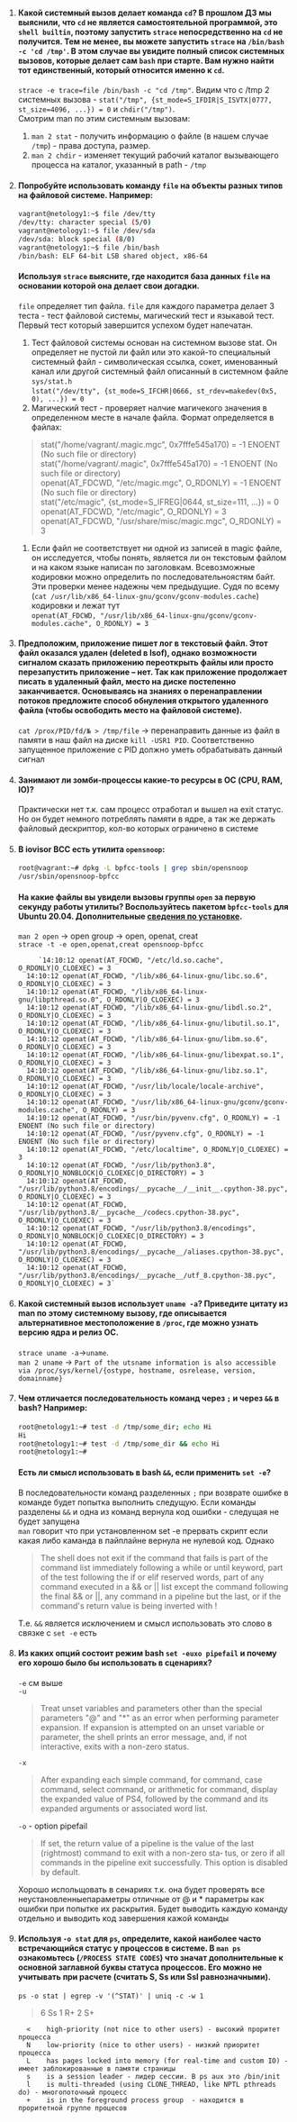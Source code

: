 1. #### Какой системный вызов делает команда `cd`? В прошлом ДЗ мы выяснили, что `cd` не является самостоятельной  программой, это `shell builtin`, поэтому запустить `strace` непосредственно на `cd` не получится. Тем не менее, вы можете запустить `strace` на `/bin/bash -c 'cd /tmp'`. В этом случае вы увидите полный список системных вызовов, которые делает сам `bash` при старте. Вам нужно найти тот единственный, который относится именно к `cd`.
    `strace -e trace=file /bin/bash -c "cd /tmp"`. Видим что c /tmp 2 системных вызова - `stat("/tmp", {st_mode=S_IFDIR|S_ISVTX|0777, st_size=4096, ...}) = 0` и `chdir("/tmp")`.  
   Смотрим man по
   этим системным вызовам:  
   1. `man 2 stat` - получить информацию о файле (в нашем случае `/tmp`) - права доступа, размер.  
   1. `man 2 chdir` - изменяет текущий рабочий каталог вызывающего процесса на каталог, указанный в path - `/tmp` 
1. #### Попробуйте использовать команду `file` на объекты разных типов на файловой системе. Например:
    ```bash
    vagrant@netology1:~$ file /dev/tty
    /dev/tty: character special (5/0)
    vagrant@netology1:~$ file /dev/sda
    /dev/sda: block special (8/0)
    vagrant@netology1:~$ file /bin/bash
    /bin/bash: ELF 64-bit LSB shared object, x86-64
    ```
    #### Используя `strace` выясните, где находится база данных `file` на основании которой она делает свои догадки.  
   `file` определяет тип файла. `file` для каждого параметра делает 3 теста - тест файловой системы, магический тест и языкавой тест.
   Первый тест который завершится успехом будет напечатан.
   1. Тест файловой системы основан на системном вызове stat. Он определяет не пустой ли файл или это какой-то специальный системный файл - символическая ссылка, 
   сокет, именованный канал или другой системный файл описанный в системном файле `sys/stat.h`  
      `lstat("/dev/tty", {st_mode=S_IFCHR|0666, st_rdev=makedev(0x5, 0), ...}) = 0`
   1. Магический тест - проверяет налчие магичекого значения в определенном месте в начале файла. Формат определяется в файлах:  
   >stat("/home/vagrant/.magic.mgc", 0x7fffe545a170) = -1 ENOENT (No such file or directory)  
   stat("/home/vagrant/.magic", 0x7fffe545a170) = -1 ENOENT (No such file or directory)  
   openat(AT_FDCWD, "/etc/magic.mgc", O_RDONLY) = -1 ENOENT (No such file or directory)  
   stat("/etc/magic", {st_mode=S_IFREG|0644, st_size=111, ...}) = 0  
   openat(AT_FDCWD, "/etc/magic", O_RDONLY) = 3
   openat(AT_FDCWD, "/usr/share/misc/magic.mgc", O_RDONLY) = 3  
   
   1. Если файл не соответствует ни одной из записей в magic файле, он исследуется, чтобы понять, является ли он текстовым 
      файлом и на каком языке написан по заголовкам. Всевозможные кодировки можно определить по последовательноястям байт.
      Эти проверки менее надежны чем предыдущие. Судя по всему (`cat /usr/lib/x86_64-linux-gnu/gconv/gconv-modules.cache`)
      кодировки и лежат тут  
      `openat(AT_FDCWD, "/usr/lib/x86_64-linux-gnu/gconv/gconv-modules.cache", O_RDONLY) = 3
`
1. #### Предположим, приложение пишет лог в текстовый файл. Этот файл оказался удален (deleted в lsof), однако возможности сигналом сказать приложению переоткрыть файлы или просто перезапустить приложение – нет. Так как приложение продолжает писать в удаленный файл, место на диске постепенно заканчивается. Основываясь на знаниях о перенаправлении потоков предложите способ обнуления открытого удаленного файла (чтобы освободить место на файловой системе).  
   `cat /prox/PID/fd/№ > /tmp/file` -> перенаправить данные из файл в памяти в наш файл на диске
   `kill -USR1 PID`. Соответственно запущенное приложение с PID должно уметь обрабатывать данный сигнал 
1. #### Занимают ли зомби-процессы какие-то ресурсы в ОС (CPU, RAM, IO)?
   Практически нет т.к. сам процесс отработал и вышел на exit статус. Но он будет немного потреблять памяти в ядре, а так же держать файловый дескриптор, кол-во которых ограничено в системе  
1. #### В iovisor BCC есть утилита `opensnoop`:
    ```bash
    root@vagrant:~# dpkg -L bpfcc-tools | grep sbin/opensnoop
    /usr/sbin/opensnoop-bpfcc
    ```
    #### На какие файлы вы увидели вызовы группы `open` за первую секунду работы утилиты? Воспользуйтесь пакетом `bpfcc-tools` для Ubuntu 20.04. Дополнительные [сведения по установке](https://github.com/iovisor/bcc/blob/master/INSTALL.md).  
   `man 2 open` -> open group -> open, openat, creat  
   `strace -t -e open,openat,creat opensnoop-bpfcc`  
   
            `14:10:12 openat(AT_FDCWD, "/etc/ld.so.cache", O_RDONLY|O_CLOEXEC) = 3
         14:10:12 openat(AT_FDCWD, "/lib/x86_64-linux-gnu/libc.so.6", O_RDONLY|O_CLOEXEC) = 3
         14:10:12 openat(AT_FDCWD, "/lib/x86_64-linux-gnu/libpthread.so.0", O_RDONLY|O_CLOEXEC) = 3
         14:10:12 openat(AT_FDCWD, "/lib/x86_64-linux-gnu/libdl.so.2", O_RDONLY|O_CLOEXEC) = 3
         14:10:12 openat(AT_FDCWD, "/lib/x86_64-linux-gnu/libutil.so.1", O_RDONLY|O_CLOEXEC) = 3
         14:10:12 openat(AT_FDCWD, "/lib/x86_64-linux-gnu/libm.so.6", O_RDONLY|O_CLOEXEC) = 3
         14:10:12 openat(AT_FDCWD, "/lib/x86_64-linux-gnu/libexpat.so.1", O_RDONLY|O_CLOEXEC) = 3
         14:10:12 openat(AT_FDCWD, "/lib/x86_64-linux-gnu/libz.so.1", O_RDONLY|O_CLOEXEC) = 3
         14:10:12 openat(AT_FDCWD, "/usr/lib/locale/locale-archive", O_RDONLY|O_CLOEXEC) = 3
         14:10:12 openat(AT_FDCWD, "/usr/lib/x86_64-linux-gnu/gconv/gconv-modules.cache", O_RDONLY) = 3
         14:10:12 openat(AT_FDCWD, "/usr/bin/pyvenv.cfg", O_RDONLY) = -1 ENOENT (No such file or directory)
         14:10:12 openat(AT_FDCWD, "/usr/pyvenv.cfg", O_RDONLY) = -1 ENOENT (No such file or directory)
         14:10:12 openat(AT_FDCWD, "/etc/localtime", O_RDONLY|O_CLOEXEC) = 3
         14:10:12 openat(AT_FDCWD, "/usr/lib/python3.8", O_RDONLY|O_NONBLOCK|O_CLOEXEC|O_DIRECTORY) = 3
         14:10:12 openat(AT_FDCWD, "/usr/lib/python3.8/encodings/__pycache__/__init__.cpython-38.pyc", O_RDONLY|O_CLOEXEC) = 3
         14:10:12 openat(AT_FDCWD, "/usr/lib/python3.8/__pycache__/codecs.cpython-38.pyc", O_RDONLY|O_CLOEXEC) = 3
         14:10:12 openat(AT_FDCWD, "/usr/lib/python3.8/encodings", O_RDONLY|O_NONBLOCK|O_CLOEXEC|O_DIRECTORY) = 3
         14:10:12 openat(AT_FDCWD, "/usr/lib/python3.8/encodings/__pycache__/aliases.cpython-38.pyc", O_RDONLY|O_CLOEXEC) = 3
         14:10:12 openat(AT_FDCWD, "/usr/lib/python3.8/encodings/__pycache__/utf_8.cpython-38.pyc", O_RDONLY|O_CLOEXEC) = 3`
   
1. #### Какой системный вызов использует `uname -a`? Приведите цитату из man по этому системному вызову, где описывается альтернативное местоположение в `/proc`, где можно узнать версию ядра и релиз ОС.  
   `strace uname -a`->`uname`.  
   `man 2 uname` -> `Part of the utsname information is also accessible via /proc/sys/kernel/{ostype, hostname, osrelease, version, domainname}` 

1. #### Чем отличается последовательность команд через `;` и через `&&` в bash? Например:
    ```bash
    root@netology1:~# test -d /tmp/some_dir; echo Hi
    Hi
    root@netology1:~# test -d /tmp/some_dir && echo Hi
    root@netology1:~#
    ```
    #### Есть ли смысл использовать в bash `&&`, если применить `set -e`?  
   В последовательности команд разделенных `;` при возврате ошибке в команде будет попытка выполнить следущую. 
   Если команды разделены `&&` и одна из команд вернула код ошибки - следущая не будет запущена  
   `man` говорит что при установленном set -e прервать скрипт если какая либо каманда в пайплайне вернула не нулевой код. Однако
   >The shell does not exit if the command that fails is part of the command
   list immediately following a while or until keyword, part of the test following the if or elif reserved words,  part  of
   any  command  executed in a && or || list except the command following the final && or ||, any command in a pipeline but
   the last, or if the command's return value is being inverted with !  
   
   Т.е. `&&` является исключением и смысл использовать это слово в связке с `set -e` есть
1. #### Из каких опций состоит режим bash `set -euxo pipefail` и почему его хорошо было бы использовать в сценариях?  
   `-e` см выше  
   `-u`
   >Treat unset variables and parameters other than the special parameters "@" and "*" as an error when performing parameter
   expansion.   If expansion is attempted on an unset variable or parameter, the shell prints an error message, and, if not
   interactive, exits with a non-zero status.
   
   `-x`  
   >After expanding each simple command, for command, case command, select command, or arithmetic for command,  display  the
   expanded value of PS4, followed by the command and its expanded arguments or associated word list.
   
   `-o` - option pipefail 
   > If set, the return value of a pipeline is the value of the last (rightmost) command to exit with a non-zero sta‐
   tus, or zero if all commands in the pipeline exit successfully.  This option is disabled by default.
   
   Хорошо испольщовать в сенариях т.к. она будет проверять все неустановленныепараметры отличные от @ и * параметры как 
   ошибки при попытке их раскрытия. Будет выводить каждую команду отдельно и выводить код завершения кажой команды 
1. #### Используя `-o stat` для `ps`, определите, какой наиболее часто встречающийся статус у процессов в системе. В `man ps` ознакомьтесь (`/PROCESS STATE CODES`) что значат дополнительные к основной заглавной буквы статуса процессов. Его можно не учитывать при расчете (считать S, Ss или Ssl равнозначными).  
   `ps -o stat | egrep -v '(^STAT)' | uniq -c -w 1`  
   > 6 Ss 1 R+ 2 S+

         <    high-priority (not nice to other users) - высокий проритет процесса
         N    low-priority (nice to other users) - низкий приоритет процесса
         L    has pages locked into memory (for real-time and custom IO) - имеет заблокированные в памяти страницы
         s    is a session leader - лидер сессии. В ps aux это /bin/init
         l    is multi-threaded (using CLONE_THREAD, like NPTL pthreads do) - многопоточный процесс
         +    is in the foreground process group  - находится в проритетной группе процесов


